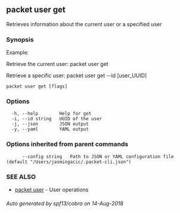 ## packet user get

Retrieves information about the current user or a specified user

### Synopsis

Example:

Retrieve the current user:
packet user get
  
Retrieve a specific user:
packet user get --id [user_UUID]

  

```
packet user get [flags]
```

### Options

```
  -h, --help        Help for get
  -i, --id string   UUID of the user
  -j, --json        JSON output
  -y, --yaml        YAML output
```

### Options inherited from parent commands

```
      --config string   Path to JSON or YAML configuration file (default "/Users/jasmingacic/.packet-cli.json")
```

### SEE ALSO

* [packet user](packet_user.md)	 - User operations

###### Auto generated by spf13/cobra on 14-Aug-2018
